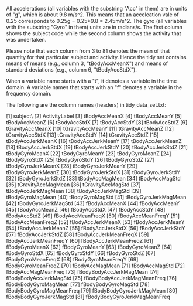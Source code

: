 All accelerations (all variables with the substring "Acc" in them) are in units of "g", which is about 9.8 m/s^2. This means that an acceleation vale of 0.25 corresponds to 0.25g = 0.25*9.8 = 2.45m/s^2. The gyro (all variables with the substring "Gyro" in them) units are in radians/s. The first column shows the subject code while the second column shows the activity that was undertaken.

Please note that each column from 3 to 81 denotes the mean of that quantity for that particular subject and activity. Hence the tidy set contains means of means (e.g., column 3, "tBodyAccMeanX") and means of standard deviations (e.g., column 6, "tBodyAccStdX").

When a variable name starts with a "t", it denotes a variable in the time domain. A variable names that starts with an "f" denotes a variable in the frequency domain.

The following are the column names (headers) in tidy_data_set.txt:

[1]  subject\\
[2]  ActivityLabel
[3]  tBodyAccMeanX
[4]  tBodyAccMeanY
[5]  tBodyAccMeanZ
[6]  tBodyAccStdX
[7]  tBodyAccStdY
[8]  tBodyAccStdZ
[9]  tGravityAccMeanX
[10] tGravityAccMeanY
[11] tGravityAccMeanZ
[12] tGravityAccStdX
[13] tGravityAccStdY
[14] tGravityAccStdZ
[15] tBodyAccJerkMeanX
[16] tBodyAccJerkMeanY
[17] tBodyAccJerkMeanZ
[18] tBodyAccJerkStdX
[19] tBodyAccJerkStdY
[20] tBodyAccJerkStdZ
[21] tBodyGyroMeanX
[22] tBodyGyroMeanY
[23] tBodyGyroMeanZ
[24] tBodyGyroStdX
[25] tBodyGyroStdY
[26] tBodyGyroStdZ
[27] tBodyGyroJerkMeanX
[28] tBodyGyroJerkMeanY
[29] tBodyGyroJerkMeanZ
[30] tBodyGyroJerkStdX
[31] tBodyGyroJerkStdY
[32] tBodyGyroJerkStdZ
[33] tBodyAccMagMean
[34] tBodyAccMagStd
[35] tGravityAccMagMean
[36] tGravityAccMagStd
[37] tBodyAccJerkMagMean
[38] tBodyAccJerkMagStd
[39] tBodyGyroMagMean
[40] tBodyGyroMagStd
[41] tBodyGyroJerkMagMean
[42] tBodyGyroJerkMagStd
[43] fBodyAccMeanX
[44] fBodyAccMeanY
[45] fBodyAccMeanZ
[46] fBodyAccStdX
[47] fBodyAccStdY
[48] fBodyAccStdZ
[49] fBodyAccMeanFreqX
[50] fBodyAccMeanFreqY
[51] fBodyAccMeanFreqZ
[52] fBodyAccJerkMeanX
[53] fBodyAccJerkMeanY
[54] fBodyAccJerkMeanZ
[55] fBodyAccJerkStdX
[56] fBodyAccJerkStdY
[57] fBodyAccJerkStdZ
[58] fBodyAccJerkMeanFreqX
[59] fBodyAccJerkMeanFreqY
[60] fBodyAccJerkMeanFreqZ
[61] fBodyGyroMeanX
[62] fBodyGyroMeanY
[63] fBodyGyroMeanZ
[64] fBodyGyroStdX
[65] fBodyGyroStdY
[66] fBodyGyroStdZ
[67] fBodyGyroMeanFreqX
[68] fBodyGyroMeanFreqY
[69] fBodyGyroMeanFreqZ
[70] fBodyAccMagMean
[71] fBodyAccMagStd
[72] fBodyAccMagMeanFreq
[73] fBodyBodyAccJerkMagMean
[74] fBodyBodyAccJerkMagStd
[75] fBodyBodyAccJerkMagMeanFreq
[76] fBodyBodyGyroMagMean
[77] fBodyBodyGyroMagStd
[78] fBodyBodyGyroMagMeanFreq
[79] fBodyBodyGyroJerkMagMean
[80] fBodyBodyGyroJerkMagStd
[81] fBodyBodyGyroJerkMagMeanFreq
